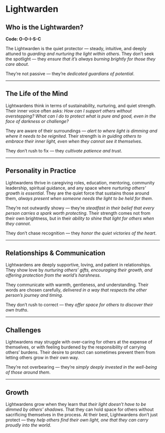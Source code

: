 # Lightwarden
## Who is the Lightwarden?
**Code: O-O-I-S-C**

The Lightwarden is the quiet protector — steady, intuitive, and deeply attuned to *guarding and nurturing the light within others*. They don’t seek the spotlight — they *ensure that it’s always burning brightly for those they care about*.

They’re not passive — they’re *dedicated guardians of potential*.

---

## The Life of the Mind

Lightwardens think in terms of sustainability, nurturing, and quiet strength. Their inner voice often asks: *How can I support others without overstepping? What can I do to protect what is pure and good, even in the face of darkness or challenge?*

They are aware of their surroundings — *alert to where light is dimming and where it needs to be reignited*. Their strength is *in guiding others to embrace their inner light, even when they cannot see it themselves*.

They don’t rush to fix — they *cultivate patience and trust*.

---

## Personality in Practice

Lightwardens thrive in caregiving roles, education, mentoring, community leadership, spiritual guidance, and any space where *nurturing others’ growth is essential*. They are the quiet force that sustains those around them, *always present when someone needs the light to be held for them*.

They’re not outwardly showy — they’re *steadfast in their belief that every person carries a spark worth protecting*. Their strength comes not from their own brightness, but in their *ability to shine that light for others when they cannot*.

They don’t chase recognition — they *honor the quiet victories of the heart*.

---

## Relationships & Communication

Lightwardens are deeply supportive, loving, and patient in relationships. They show love by *nurturing others’ gifts, encouraging their growth, and offering protection from the world’s harshness*.

They communicate with warmth, gentleness, and understanding. Their words are chosen carefully, *delivered in a way that respects the other person’s journey and timing*.

They don’t rush to correct — they *offer space for others to discover their own truths*.

---

## Challenges

Lightwardens may struggle with over-caring for others at the expense of themselves, or with feeling burdened by the responsibility of carrying others’ burdens. Their desire to protect can sometimes prevent them from letting others grow in their own way.

They’re not overbearing — they’re *simply deeply invested in the well-being of those around them*.

---

## Growth

Lightwardens grow when they learn that *their light doesn’t have to be dimmed by others’ shadows*. That they can hold space for others without sacrificing themselves in the process. At their best, Lightwardens don’t just protect — they *help others find their own light, one that they can carry proudly into the world*.
